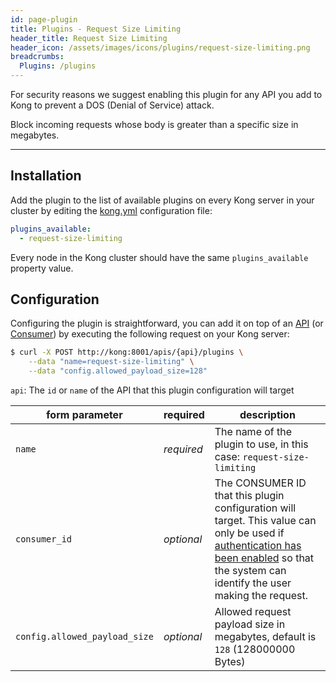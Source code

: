 ```yaml
---
id: page-plugin
title: Plugins - Request Size Limiting
header_title: Request Size Limiting
header_icon: /assets/images/icons/plugins/request-size-limiting.png
breadcrumbs:
  Plugins: /plugins
---
```


<div class="alert alert-warning">
  For security reasons we suggest enabling this plugin for any API you add to Kong to prevent a DOS (Denial of Service) attack.
</div>

Block incoming requests whose body is greater than a specific size in megabytes.

---

## Installation

Add the plugin to the list of available plugins on every Kong server in your cluster by editing the [kong.yml][configuration] configuration file:

```yaml
plugins_available:
  - request-size-limiting
```

Every node in the Kong cluster should have the same `plugins_available` property value.

## Configuration

Configuring the plugin is straightforward, you can add it on top of an [API][api-object] (or [Consumer][consumer-object]) by executing the following request on your Kong server:

```bash
$ curl -X POST http://kong:8001/apis/{api}/plugins \
    --data "name=request-size-limiting" \
    --data "config.allowed_payload_size=128"
```

`api`: The `id` or `name` of the API that this plugin configuration will target

form parameter                | required    | description
---                           | ---         | ---
`name`                        | *required*  | The name of the plugin to use, in this case: `request-size-limiting`
`consumer_id`                 | *optional*  | The CONSUMER ID that this plugin configuration will target. This value can only be used if [authentication has been enabled][faq-authentication] so that the system can identify the user making the request.
`config.allowed_payload_size`  | *optional*  | Allowed request payload size in megabytes, default is `128` (128000000 Bytes)

[api-object]: /docs/{{site.data.kong_latest.release}}/admin-api/#api-object
[configuration]: /docs/{{site.data.kong_latest.release}}/configuration
[consumer-object]: /docs/{{site.data.kong_latest.release}}/admin-api/#consumer-object
[faq-authentication]: /about/faq/#how-can-i-add-an-authentication-layer-on-a-microservice/api?
